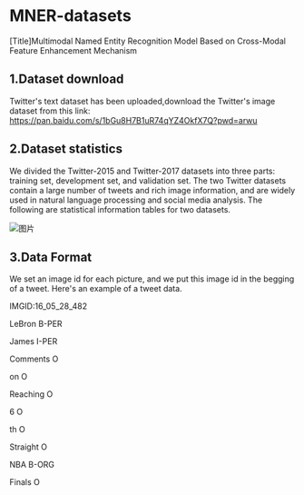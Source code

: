 # MNER-datasets

[Title]Multimodal Named Entity Recognition Model Based on Cross-Modal Feature Enhancement Mechanism

## 1.Dataset download 

Twitter's text dataset has been uploaded,download the Twitter's image dataset from this link:
https://pan.baidu.com/s/1bGu8H7B1uR74qYZ4OkfX7Q?pwd=arwu

## 2.Dataset statistics

We divided the Twitter-2015 and Twitter-2017 datasets into three parts: training set, development set, and validation set. The two Twitter datasets contain a large number of tweets and rich image information, and are widely used in natural language processing and social media analysis. The following are statistical information tables for two datasets.

![图片](https://github.com/zxy-in/dataset/assets/67194202/5a365531-a7e0-47f2-83a8-2725c8108f90)

## 3.Data Format

We set an image id for each picture, and we put this image id in the begging of a tweet. Here's an example of a tweet data.

IMGID:16_05_28_482

LeBron B-PER 

James I-PER

Comments O 

on O 

Reaching O

6 O

th O 

Straight O

NBA B-ORG

Finals O
